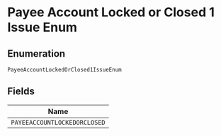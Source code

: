 
# Payee Account Locked or Closed 1 Issue Enum

## Enumeration

`PayeeAccountLockedOrClosed1IssueEnum`

## Fields

| Name |
|  --- |
| `PAYEEACCOUNTLOCKEDORCLOSED` |

